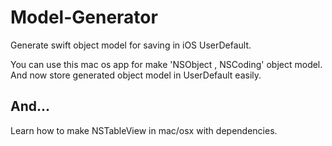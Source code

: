 # Model-Generator
Generate swift object model for saving in iOS UserDefault.

You can use this mac os app for make 'NSObject , NSCoding' object model. And now store generated object model in UserDefault easily.

## And...  
Learn how to make NSTableView in mac/osx with dependencies.
